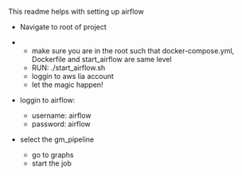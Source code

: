 This readme helps with setting up airflow

- Navigate to root of project
-
    - make sure you are in the root such that docker-compose.yml, Dockerfile and start_airflow are same level
    - RUN: ./start_airflow.sh
    - loggin to aws lia account
    - let the magic happen!

- loggin to airflow:
    - username: airflow
    - password: airflow

- select the gm_pipeline
    - go to graphs
    - start the job
